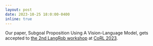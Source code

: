 ```yaml
---
layout: post
date: 2023-10-25 18:0:00-0400
inline: true
---
```


Our paper, Subgoal Proposition Using A Vision-Language Model,  gets accepted to [the 2nd LangRob workshop](https://sites.google.com/view/langrob-corl23/home) at [CoRL 2023](https://www.corl2023.org/).
